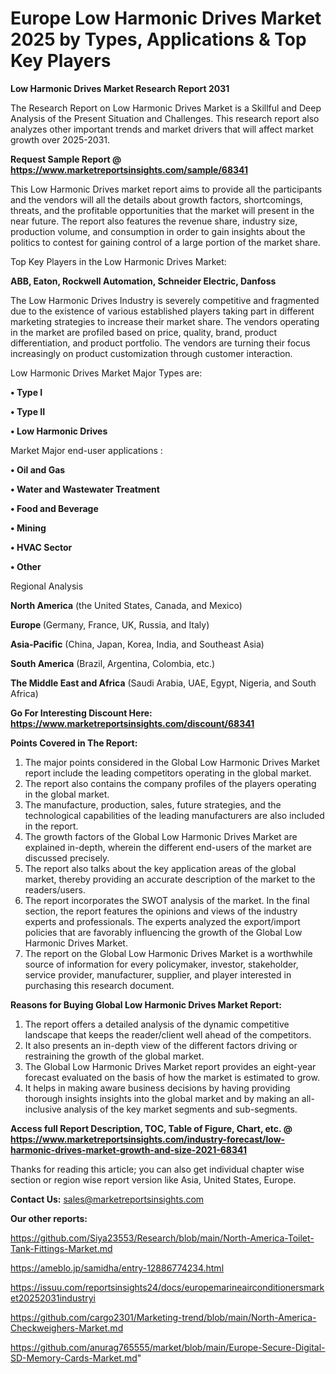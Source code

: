# Europe Low Harmonic Drives Market 2025 by Types, Applications & Top Key Players

<strong>Low Harmonic Drives Market Research Report 2031</strong>

The Research Report on Low Harmonic Drives Market is a Skillful and Deep Analysis of the Present Situation and Challenges. This research report also analyzes other important trends and market drivers that will affect market growth over 2025-2031.

<strong>Request Sample Report @ <a href=https://www.marketreportsinsights.com/sample/68341>https://www.marketreportsinsights.com/sample/68341</a></strong>

This Low Harmonic Drives market report aims to provide all the participants and the vendors will all the details about growth factors, shortcomings, threats, and the profitable opportunities that the market will present in the near future. The report also features the revenue share, industry size, production volume, and consumption in order to gain insights about the politics to contest for gaining control of a large portion of the market share.

Top Key Players in the Low Harmonic Drives Market:

<strong>ABB, Eaton, Rockwell Automation, Schneider Electric, Danfoss</strong>

The Low Harmonic Drives Industry is severely competitive and fragmented due to the existence of various established players taking part in different marketing strategies to increase their market share. The vendors operating in the market are profiled based on price, quality, brand, product differentiation, and product portfolio. The vendors are turning their focus increasingly on product customization through customer interaction.

Low Harmonic Drives Market Major Types are:

<strong>• Type I

• Type II

• Low Harmonic Drives</strong>

Market Major end-user applications :

<strong>• Oil and Gas

• Water and Wastewater Treatment

• Food and Beverage

• Mining

• HVAC Sector

• Other</strong>

Regional Analysis

</u><strong><b>North America</b></strong> (the United States, Canada, and Mexico)

<strong><b>Europe </b></strong>(Germany, France, UK, Russia, and Italy)

<strong><b>Asia-Pacific</b></strong> (China, Japan, Korea, India, and Southeast Asia)

<strong><b>South America</b></strong> (Brazil, Argentina, Colombia, etc.)

<strong><b>The Middle East and Africa</b></strong> (Saudi Arabia, UAE, Egypt, Nigeria, and South Africa)

<strong>Go For Interesting Discount Here: <a href=https://www.marketreportsinsights.com/discount/68341>https://www.marketreportsinsights.com/discount/68341</a></strong>

<strong>Points Covered in The Report:</strong>
<ol>
  <li>The major points considered in the Global Low Harmonic Drives Market report include the leading competitors operating in the global market.</li>
  <li>The report also contains the company profiles of the players operating in the global market.</li>
  <li>The manufacture, production, sales, future strategies, and the technological capabilities of the leading manufacturers are also included in the report.</li>
  <li>The growth factors of the Global Low Harmonic Drives Market are explained in-depth, wherein the different end-users of the market are discussed precisely.</li>
  <li>The report also talks about the key application areas of the global market, thereby providing an accurate description of the market to the readers/users.</li>
  <li>The report incorporates the SWOT analysis of the market. In the final section, the report features the opinions and views of the industry experts and professionals. The experts analyzed the export/import policies that are favorably influencing the growth of the Global Low Harmonic Drives Market.</li>
  <li>The report on the Global Low Harmonic Drives Market is a worthwhile source of information for every policymaker, investor, stakeholder, service provider, manufacturer, supplier, and player interested in purchasing this research document.</li>
</ol>
<strong>Reasons for Buying Global Low Harmonic Drives Market Report:</strong>

<ol>
  <li>The report offers a detailed analysis of the dynamic competitive landscape that keeps the reader/client well ahead of the competitors.</li>
  <li>It also presents an in-depth view of the different factors driving or restraining the growth of the global market.</li>
  <li>The Global Low Harmonic Drives Market report provides an eight-year forecast evaluated on the basis of how the market is estimated to grow.</li>
  <li>It helps in making aware business decisions by having providing thorough insights insights into the global market and by making an all-inclusive analysis of the key market segments and sub-segments.</li>
</ol>
<strong>Access full Report Description, TOC, Table of Figure, Chart, etc. @ <a href=https://www.marketreportsinsights.com/industry-forecast/low-harmonic-drives-market-growth-and-size-2021-68341>https://www.marketreportsinsights.com/industry-forecast/low-harmonic-drives-market-growth-and-size-2021-68341</a></strong>


Thanks for reading this article; you can also get individual chapter wise section or region wise report version like Asia, United States, Europe.

<strong>Contact Us:</strong>
sales@marketreportsinsights.com

<strong>Our other reports:</strong>

<a href=https://github.com/Siya23553/Research/blob/main/North-America-Toilet-Tank-Fittings-Market.md>https://github.com/Siya23553/Research/blob/main/North-America-Toilet-Tank-Fittings-Market.md</a>

<a href=https://ameblo.jp/samidha/entry-12886774234.html>https://ameblo.jp/samidha/entry-12886774234.html</a>

<a href=https://issuu.com/reportsinsights24/docs/europemarineairconditionersmarket20252031industryi>https://issuu.com/reportsinsights24/docs/europemarineairconditionersmarket20252031industryi</a>

<a href=https://github.com/cargo2301/Marketing-trend/blob/main/North-America-Checkweighers-Market.md>https://github.com/cargo2301/Marketing-trend/blob/main/North-America-Checkweighers-Market.md</a>

<a href=https://github.com/anurag765555/market/blob/main/Europe-Secure-Digital-SD-Memory-Cards-Market.md>https://github.com/anurag765555/market/blob/main/Europe-Secure-Digital-SD-Memory-Cards-Market.md</a>"
